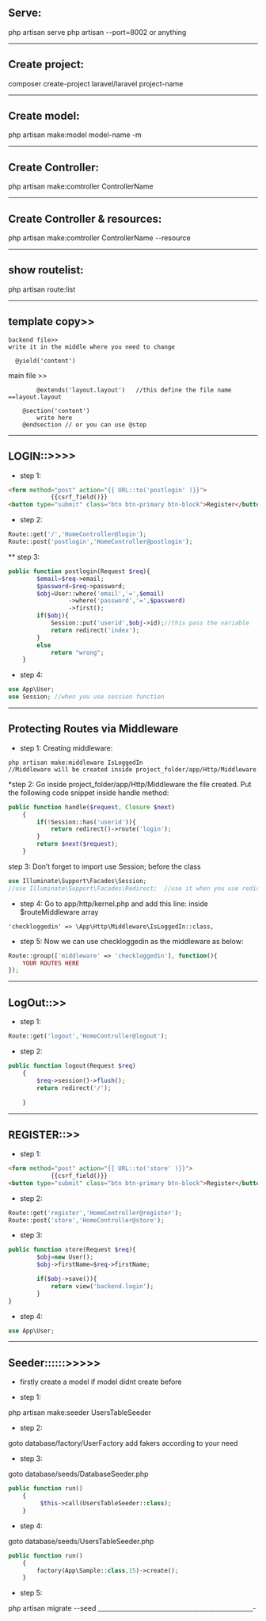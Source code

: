 ## Serve:
php artisan serve
php artisan --port=8002 or anything
__________________________________________________________________________________
## Create project:
composer create-project laravel/laravel project-name
__________________________________________________________________________________
## Create model:
php artisan make:model model-name -m
__________________________________________________________________________________
## Create Controller:
php artisan make:comtroller ControllerName
__________________________________________________________________________________
## Create Controller & resources:
php artisan make:comtroller ControllerName --resource
__________________________________________________________________________________
## show routelist:
php artisan route:list
__________________________________________________________________________________
## template copy>>
	backend file>>
	write it in the middle where you need to change
```
  @yield('content') 
```
main file >>
```
		@extends('layout.layout')   //this define the file name ==layout.layout
```
		@section('content')
			write here 	
		@endsection // or you can use @stop

__________________________________________________________________________________
## LOGIN::>>>>
* step 1:
```html
<form method="post" action="{{ URL::to('postlogin' )}}">
            {{csrf_field()}}
<button type="submit" class="btn btn-primary btn-block">Register</button>	
```
* step 2:
```php
Route::get('/','HomeController@login');
Route::post('postlogin','HomeController@postlogin');
```
** step 3:
```php
public function postlogin(Request $req){
    	$email=$req->email;
    	$password=$req->password;
    	$obj=User::where('email','=',$email)
    			 ->where('password','=',$password)
    			 ->first();
    	if($obj){
    		Session::put('userid',$obj->id);//this pass the variable
    		return redirect('index');
    	}
    	else 
    		return "wrong";		 
    }
```
* step 4:
```php
use App\User;
use Session; //when you use session function
```
__________________________________________________________________________________
## Protecting Routes via Middleware
* step 1: Creating middleware: 
```git
php artisan make:middleware IsLoggedIn 
//Middleware will be created inside project_folder/app/Http/Middleware
```
*step 2:
Go inside project_folder/app/Http/Middleware the file created. Put the following code snippet inside handle method:
```php
public function handle($request, Closure $next)
    {
        if(!Session::has('userid')){
            return redirect()->route('login');
        }
        return $next($request);
    }
```
step 3:
Don’t forget to import use Session; before the class
```php
use Illuminate\Support\Facades\Session;
//use Illuminate\Support\Facades\Redirect;  //use it when you use redirect function
```
* step 4:
Go to app/http/kernel.php and add this line: inside $routeMiddleware array 
```
'checkloggedin' => \App\Http\Middleware\IsLoggedIn::class,
```
* step 5:
Now we can use checkloggedin as the middleware as below:
```php
Route::group(['middleware' => 'checkloggedin'], function(){
	YOUR ROUTES HERE
});
```

__________________________________________________________________________________
## LogOut::>>
* step 1:
```php
Route::get('logout','HomeController@logout');
```
* step 2:
```php
public function logout(Request $req)
    {
    	$req->session()->flush();
    	return redirect('/');
    	
    }
```
__________________________________________________________________________________
## REGISTER::>>
* step 1:
```html
<form method="post" action="{{ URL::to('store' )}}">
            {{csrf_field()}}
<button type="submit" class="btn btn-primary btn-block">Register</button>
```
 * step 2:
```php
Route::get('register','HomeController@register');
Route::post('store','HomeController@store');
```
* step 3:
```php
public function store(Request $req){
    	$obj=new User();
    	$obj->firstName=$req->firstName;

    	if($obj->save()){
    		return view('backend.login');
    	}
}
```
* step 4:
```php
use App\User;
```
__________________________________________________________________________________


## Seeder::::::>>>>>
* firstly create a model if model didnt create before

* step 1:

php artisan make:seeder UsersTableSeeder
* step 2:

goto database/factory/UserFactory
add fakers according to your need

* step 3:

goto database/seeds/DatabaseSeeder.php
```php
public function run()
    {
         $this->call(UsersTableSeeder::class);
    }
```
* step 4:

goto database/seeds/UsersTableSeeder.php
```php
public function run()
    {
        factory(App\Sample::class,15)->create();
    }
```

* step 5:

php artisan migrate --seed
_________________________________________________-

